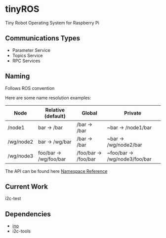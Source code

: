 # tinyROS
Tiny Robot Operating System for Raspberry Pi

## Communications Types

* Parameter Service
* Topics Service
* RPC Services 

## Naming

Follows ROS convention

Here are some name resolution examples:

| Node      | Relative (default)     | Global               | Private                       |
|-----------|------------------------|----------------------|-------------------------------|
| /node1    | bar -> /bar            | /bar -> /bar         | ~bar -> /node1/bar            |
| /wg/node2 | bar -> /wg/bar         | /bar -> /bar         | ~bar -> /wg/node2/bar         |
| /wg/node3 | foo/bar -> /wg/foo/bar | /foo/bar -> /foo/bar | ~foo/bar -> /wg/node3/foo/bar |

The API can be found here [Namespace Reference](docs/Namespace-Reference.md)

## Current Work

i2c-test

## Dependencies

* [ino](http://www.inotool.org)
* i2c-tools
